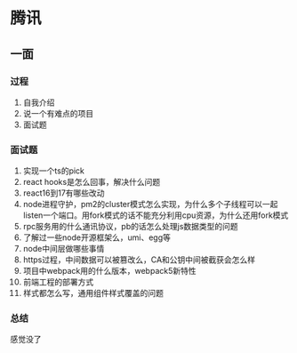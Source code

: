 # 腾讯

## 一面

### 过程

1. 自我介绍
2. 说一个有难点的项目
3. 面试题

### 面试题

1. 实现一个ts的pick
2. react hooks是怎么回事，解决什么问题
3. react16到17有哪些改动
4. node进程守护，pm2的cluster模式怎么实现，为什么多个子线程可以一起listen一个端口。用fork模式的话不能充分利用cpu资源，为什么还用fork模式
5. rpc服务用的什么通讯协议，pb的话怎么处理js数据类型的问题
6. 了解过一些node开源框架么，umi、egg等
7. node中间层做哪些事情
8. https过程，中间数据可以被篡改么，CA和公钥中间被截获会怎么样
9. 项目中webpack用的什么版本，webpack5新特性
10. 前端工程的部署方式
11. 样式都怎么写，通用组件样式覆盖的问题

### 总结

感觉没了
